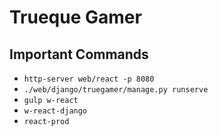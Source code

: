 # Trueque Gamer

## Important Commands
* `http-server web/react -p 8080`
* `./web/django/truegamer/manage.py runserve`
* `gulp w-react`
* `w-react-django`
* `react-prod`
